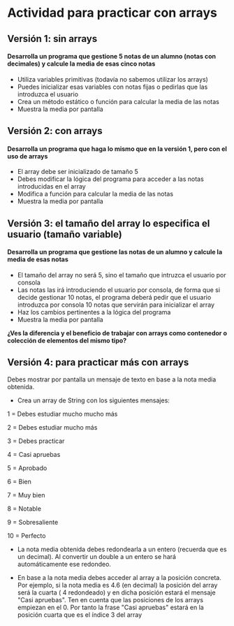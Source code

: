 # Actividad para practicar con arrays

## Versión 1: sin arrays

#### Desarrolla un programa que gestione 5 notas de un alumno (notas con decimales) y calcule la media de esas cinco notas

- Utiliza variables primitivas (todavía no sabemos utilizar los arrays)
- Puedes inicializar esas variables con notas fijas o pedirlas que las introduzca el usuario
- Crea un método estático o función para calcular la media de las notas
- Muestra la media por pantalla

## Versión 2: con arrays

#### Desarrolla un programa que haga lo mismo que en la versión 1, pero con el uso de arrays

- El array debe ser inicializado de tamaño 5
- Debes modificar la lógica del programa para acceder a las notas introducidas en el array
- Modifica a función para calcular la media de las notas
- Muestra la media por pantalla

## Versión 3: el tamaño del array lo especifica el usuario (tamaño variable)

#### Desarrolla un programa que gestione las notas de un alumno y calcule la media de esas notas

- El tamaño del array no será 5, sino el tamaño que intruzca el usuario por consola
- Las notas las irá introduciendo el usuario por consola, de forma que si decide gestionar 10 notas, el programa deberá pedir que el usuario introduzca por consola 10 notas que servirán para inicializar el array
- Haz los cambios pertinentes a la lógica del programa
- Muestra la media por pantalla

**¿Ves la diferencia y el beneficio de trabajar con arrays como contenedor o colección de elementos del mismo tipo?**

## Versión 4: para practicar más con arrays

Debes mostrar por pantalla un mensaje de texto en base a la nota media obtenida.

- Crea un array de String con los siguientes mensajes:

1 = Debes estudiar mucho mucho más

2 = Debes estudiar mucho más

3 = Debes practicar

4 = Casi apruebas

5 = Aprobado

6 = Bien

7 = Muy bien

8 = Notable

9 = Sobresaliente

10 = Perfecto

- La nota media obtenida debes redondearla a un entero (recuerda que es un decimal). Al convertir un double a un entero se hará automáticamente ese redondeo.

- En base a la nota media debes acceder al array a la posición concreta. Por ejemplo, si la nota media es 4.6 (en decimal) la posición del array será la cuarta ( 4 redondeado) y en dicha posición estará el mensaje "Casi apruebas". Ten en cuenta que las posiciones de los arrays empiezan en el 0. Por tanto la frase "Casi apruebas" estará en la posición cuarta que es el índice 3 del array
